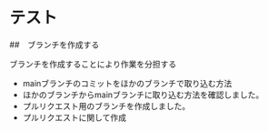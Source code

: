 # テスト
##　ブランチを作成する

ブランチを作成することにより作業を分担する

- mainブランチのコミットをほかのブランチで取り込む方法
- ほかのブランチからmainブランチに取り込む方法を確認しました。
- プルリクエスト用のブランチを作成しました。
- プルリクエストに関して作成